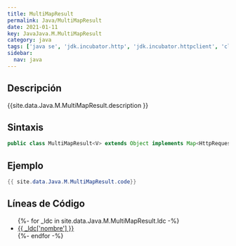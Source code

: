 ```yaml
---
title: MultiMapResult
permalink: Java/MultiMapResult
date: 2021-01-11
key: JavaJava.M.MultiMapResult
category: java
tags: ['java se', 'jdk.incubator.http', 'jdk.incubator.httpclient', 'clase java', 'Java 1.0']
sidebar: 
  nav: java
---
```


## Descripción
{{site.data.Java.M.MultiMapResult.description }}

## Sintaxis
~~~java
public class MultiMapResult<V> extends Object implements Map<HttpRequest,CompletableFuture<HttpResponse<V>>>
~~~

## Ejemplo
~~~java
{{ site.data.Java.M.MultiMapResult.code}}
~~~

## Líneas de Código
<ul>
{%- for _ldc in site.data.Java.M.MultiMapResult.ldc -%}
   <li>
       <a href="{{_ldc['url'] }}">{{ _ldc['nombre'] }}</a>
   </li>
{%- endfor -%}
</ul>
